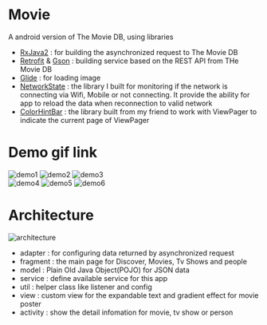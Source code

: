 # Movie
A android version of The Movie DB,
using libraries 
* [RxJava2](https://github.com/ReactiveX/RxJava) : for building the asynchronized request to The Movie DB
* [Retrofit](https://square.github.io/retrofit/) & [Gson](https://github.com/google/gson) : building service based on the REST API from THe Movie DB
* [Glide](https://github.com/bumptech/glide) : for loading image
* [NetworkState](https://github.com/ALiao1432/NetworkState) : the library I built for monitoring if the network is connecting via Wifi, Mobile or not connecting. It provide the ability for app to reload the data when reconnection to valid network
* [ColorHintBar](https://github.com/SeamasShih/ColorHintBarLibrary) : the library built from my friend to work with ViewPager to indicate the current page of ViewPager

# Demo gif link
![demo1](https://lh3.googleusercontent.com/-9kPUogN3fKeo8917OJqcEjlPxK4YzQWMJx05hx9OAqv3HGlnR8KR2OPxADImdy4PgrLq8k3nN0ptzKWsW-wOXLnams0K-O9cenCE0w0F2-t3LD-p4fYz14MwvrTaId6j394aKHzXoM0fF8WU_v9UJrsGfyWFtpQ9epyIlyp_2HeDcrfc9WiUsKgeko1APUJZxJXz5DJr_sX58RJFXLgrllNpd8q64LZM2WM0MlGGtfbthPpOR-a-CPXgZBb3YmkP1dhpxmwoozDH_YRcIq0Wfs7AJs2VW74pmY-kB0f2HDqUHA10LW4EAS5zHF1JEo7MlPau42MM9-pqGVkXHXdV1SqkXzvU6pAEkaF1v11PsgdWG0boV7xmjNNJH4s9hK0YPq7g5FWG1IU7D6DYYySZspOmcTS_urPZ3pnY5jWE6HIYVE3wT2GFi4AvNp46cifIDBBs6KAyvLWHFnbeHOInti883S7pI_1sNIerQsuax9sEWd1LaL4OsC3R55GIQ31nMx0Y6LA3K7Chs5WyCJl09karp8i-zqVY0rVp4amZbM_EzSiyO2j7qCXWQ82g9TGjh5pS33SwbmflKxcFQfCy2l1KzormcgveMZfW68k3Wzu8sRHmDw_IWGD9R86VvdwGvUw7kfG1TVwz1kQgE80rZojaFzZZw=w489-h867-no)
![demo2](https://lh3.googleusercontent.com/-wrqcjYSBb5LHyqOkQ7h_chawLNlVP1hE_xVoULWr6oiFS-iX5yLDfVPxYAvAr-cK_m-__o31hpT5Ji9ANk1seVuiDW75MrSIsL-3PERbQirhsSjvmm1DMBCc1sIWkFoiW0FNeUn_3V_NFUDoAQ9CpnB1dTzWYQVZqPA-QubhHFUhVgmohlbER_MaAZTBsFOzVp1XicpBIrIsPAYtpbvOjQp72LZsaDLS1Y-P6DI6IGHfPJAMMc8KAX_5p-nKw0ospw_OPX5EEe65_VUOAci51YhaO3l21HzWdBbCHky3l5hiwe1azMzsjrwfg-CmY_R8TngFpv-gNY8yJdBoMS2jkvKPCUSnZbAmn2-9m_eARAjytcKf9tGtD2p3A-TPsYRLGETZDSTZJDHHpybo15j8SEOdfqN_hgtqtHe7VHW3ZsO817byU98_-tQgyWdT4TG0OH5bytI3xCeSCegmM3c9WdPFE5S1Zmv_LKiMswHOJmIge2jdPeaGd89IJtrNmISYUN5JzQOqYVMgJXBNRI7ILIXp9qwcuDbvLIQ45pxy_2-UOHzI3G8mDPhPab7AjvsmpM_GnH5jsAjkPSox-IczSpJAwe1abMi5RlzvU8aW2L1BJIBj_ii4gCGb5dpRau5GTBS49lixs9rkHuhOWRCqF0j0gBFmw=w489-h867-no)
![demo3](https://lh3.googleusercontent.com/RyUURf_a-J2woK8DnwtV2FBsY6FjFp89e4e6Fxq_vTbDk3TdW9PK-85dB5LT6v2AEkmXXpmWH-uYX5dZb_Mc2BncXhM3B5WroC25D143wFc5oqJeNIVO1wvbBzWMIxl6b3iOM1E8O5ee1kJ1CYsrayipa83NOSAHrPuTeCkjiSADozJfddftZIpZWjvGdc0EHnme8ZjvXuUKFOuz-dO8Kuh10H3QxN6bDjNg225L06ixYWTJXEresBEzFbuiEN0J6r56o9cBTEnzyId0K3kxI_OD5rUZiKP_uCI6EUrJy54lm0ercdu2ItB4euGXJTmXACLBWh_ZHoh-JLz4xJcM_e3ZI5jBYwt_8ZyqTKlexGo-zWcS4M_F7LQaVcafJuJCsnP7bPcvJyjEkAippDS-oTvploKVyo1TrF956iZceAfg5K1p5L5Z7gFHLAcc31hX0JEK_uqRA3BFPei3Gqhg3d_tqvinvowd64LE0rJaMmuOIk0DTyzwJLEjOmle1XidcAiCHRaoHNYC7biN5hButdeJIlbH-qy8OayNrZEzRzKI7_I_8w8aaoq7yPocvj01jSZt528mp4P4izGPLjLK6SHiYFXuYEAYfkoAu7O6bpjxiO8GOXeJ20YP-VdnR9CYcNqY4hiu9oczaHBY2wWwqTigsfcDcA=w489-h867-no)  
![demo4](https://lh3.googleusercontent.com/KKhptfHV88VmXNiMGdVlNU6FHfPty71mErNbUGCpUCwyw6j0N9dIPjKOF7T_4SJ6xwzaVPkd-hND9cpmGBVd_mVU-r7VPbqQ5fLxFitGrwt2jiuZZuR4ktOOgoarOHo-DAuTe2kLKYaM7GSBrlTtIyiOGwUAlQtrgE0Y8z-4XXb9AzeTGsQYFTMBYC8vh5IgUUdc2HrJwUyU448d4_DQPp73ghkVoOKnwqjGnnuwTM7L9mr0r7iAY14h0vDArXcb4AGVFioMWAhH0LQQFHYpvACOWaTa3TzimYNCUfwXgSE9VHOtjnM-BRIvRpNsKboeopO389bqAMwZkBT-QgIbeyCxU_wJWT6CtYkJvJjd3jrm4AAYj6ZCYKKZtyl3h6RL9eF6MNN3bACL-YzrkY8le99z_wDbJlonWT7aUBSFcAd3N3MVk5LqDH96vZaMCv-8alvjd8d1eS5cOBloyqEBn1ghl5bnkYe7DJiYbzDukECiCIgCjF-Hdj4Hoa-HdyrUNTUj4B9sRWa33D0hS9blUzoXpSj5H7wvub6bRcsz2wH0QsS8ahk5k8s-yyWH4zIZzxFjheoklKEqlJQ87ThGhxQ3h5_dytsTw-ktdNBbCrcN837cOOPBIDMocqO9WZBFURpjTtUaShivif0QD4k62gzVHwDpeg=w489-h867-no)
![demo5](https://lh3.googleusercontent.com/7Rdyt70PvSZFkjuFi2XP0kBB3C9-lpVFdGLvWysfZq6TYOTYCZP3WerfWOg94IxrVCtEvKVHBxzQkyXX4HUKDOHe-5QkxF_LgSJAX7C4pWfj9MR3fi5WZSF5YQqtS2foVsP88DzNLBfe3LdPykdySshckca2AQ_P-vffiBOlw7jpVmMigfg7-Nk1CKo9y3Y7ZAzvDsd077tFXtHkX2rzcDalj-_rT2_iVy_hjtAA3Fym8UInXbiM5KatrZyXPejZ0WP3V1bvEmt4E7b347TQkb0fyoM1wEyhzqZCPpnrIknDFvqInX9xQAVeGuPahG6qdp4JJmb5ZmeUgVN04r9_yT2n84oc7-ckGUgU_f01inE1B-U38wTJEwYZSvJtiyFFsjZcu3gLNeETyvq0zqgemZZFrPsGfwBOxoFFbHde2dCQJC25yydiOKdj005IYQjh3xYp9YEhkFbpGqTSyhcIxWNBKbKWUv5dBecUste9xm4LVXU9Bojph5wVJ-8xW6-VfsrnAN0BGpLg3--JVq9cehlgStw30Hmk9zUUq34N3-u8x0ROArI0uLCEqfJ5pDUVqoCA6s4iQfjnBnldaOhQJsdWrMMuX7MeQ0NRF2JEsYBFW9LOGkMIjSSEsgLHNx4hPAj6WoW_lOsh0f4FVcskov1aePzxjw=w489-h867-no)
![demo6](https://lh3.googleusercontent.com/gYWoCJvv40YMErLq1xAs3dQDHQf4LDGR5DD8fumUKw42vI_sE-336ECx0lEQwKevaVdAH3E7fh2ytkPwAcqJfa1LGw0UIfwT5dE23KT64uwU148Rp4EfNWMEwqatQkGQlOf7BVXUINhyrpUjTf_tjPJBS-9Z4CYogTb-wUEqQ4AZau3ltgk88kpfu3M7mykY2giu8iqxQBLHdMh1IDrJOmv4-5hk5eDhO1iuKHa_8grkaEGHCTZT-6qQVvmwVX7GpPGaSfsvfrS2m722cT09uEkZ3H6AQw7RSjFGkKhut92zq5WwU_TMzkz5omm_U5uswSWOL74DBozEPIsn7u9H_yn8iw4tFEpH3eg3dC4i9o3UMXZXkqjvPDa4GXAHo-x6mkLqqd4kW9o8PHw4AbuTpoiW92vYGqemiSM_wRNWtlisjEOHi4NoJBwv9Y3kpCk6gB_cqjAq1N2-bvyp6XuOFfEyb6KIRtISjYt54T_ZCDgHFPCZUmE20H8zIyggT8Yercy1NTrHuQ-EQkS3tD1aZWQfKDrf3gwaHMC1bCa_jB0V-se4MtK9Ctzfv3ZEG4wirw89OJdc0naB4gOXYfm86HmoEpV-2yvbqor63RbX1Wl39RFKl8m8mRCN3ElhYVdE-Kg8zK27P6EoYF9k5NOjs_IGc7O8pg=w489-h867-no)  

# Architecture
![architecture](https://imgur.com/GSQzhNu)
* adapter : for configuring data returned by asynchronized request
* fragment : the main page for Discover, Movies, Tv Shows and people
* model : Plain Old Java Object(POJO) for JSON data
* service : define available service for this app
* util : helper class like listener and config
* view : custom view for the expandable text and gradient effect for movie poster
* activity : show the detail infomation for movie, tv show or person
